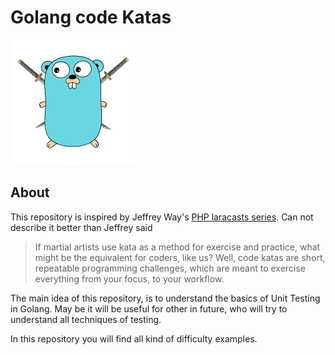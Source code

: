 # Golang code Katas
![gokatas](/gokatas.png)
## About
This repository is inspired by Jeffrey Way's [PHP laracasts series](https://laracasts.com/series/code-katas-in-php). 
Can not describe it better than Jeffrey said 

>If martial artists use kata as a method for exercise 
and practice, what might be the equivalent for coders, 
like us? Well, code katas are short, repeatable 
programming challenges, which are meant to exercise 
everything from your focus, to your workflow.

The main idea of this repository, is to understand the basics of Unit Testing in Golang.
May be it will be useful for other in future, who will try 
to understand all techniques of testing.

In this repository you will find all kind of difficulty 
examples.